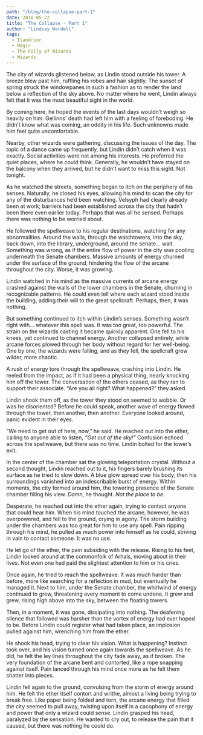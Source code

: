 ```yaml
---
path: "/blog/the-collapse-part-1"
date: 2018-05-22
title: "The Collapse - Part 1"
author: "Lindsay Wardell"
tags:
  - Ilandrior
  - Magic
  - The Folly of Wizards
  - Wizards
---
```

The city of wizards glistened below, as Lindin stood outside his tower. A breeze blew past him, ruffling his robes and hair slightly. The sunset of spring struck the windowpanes in such a fashion as to render the land below a reflection of the sky above. No matter where he went, Lindin always felt that it was the most beautiful sight in the world.

By coming here, he hoped the events of the last days wouldn’t weigh so heavily on him. Gellinns’ death had left him with a feeling of foreboding. He didn’t know what was coming, an oddity in his life. Such unknowns made him feel quite uncomfortable.

Nearby, other wizards were gathering, discussing the issues of the day. The topic of a dance came up frequently, but Lindin didn’t catch when it was exactly. Social activities were not among his interests. He preferred the quiet places, where he could think. Generally, he wouldn’t have stayed on the balcony when they arrived, but he didn’t want to miss this sight. Not tonight.

As he watched the streets, something began to itch on the periphery of his senses. Naturally, he closed his eyes, allowing his mind to scan the city for any of the disturbances he’d been watching. Velsyph had clearly already been at work; barriers had been established across the city that hadn’t been there even earlier today. Perhaps that was all he sensed. Perhaps there was nothing to be worried about.

He followed the spellweave to his regular destinations, watching for any abnormalities. Around the walls, through the watchtowers, into the sky, back down, into the library, underground, around the senate… wait. Something was wrong, as if the entire flow of power in the city was pooling underneath the Senate chambers. Massive amounts of energy churned under the surface of the ground, hindering the flow of the arcane throughout the city. Worse, it was growing.

Lindin watched in his mind as the massive currents of arcane energy crashed against the walls of the lower chambers in the Senate, churning in recognizable patterns. He could even tell where each wizard stood inside the building, adding their will to the great spellcraft. Perhaps, then, it was nothing.

But something continued to itch within Lindin’s senses. Something wasn’t right with… whatever this spell was. It was too great, too powerful. The strain on the wizards casting it became quickly apparent. One fell to his knees, yet continued to channel energy. Another collapsed entirely, while arcane forces plowed through her body without regard for her well-being. One by one, the wizards were falling, and as they fell, the spellcraft grew wilder, more chaotic.

A rush of energy tore through the spellweave, crashing into Lindin. He reeled from the impact, as if it had been a physical thing, nearly knocking him off the tower. The conversation of the others ceased, as they ran to support their associate. “Are you all right? What happened?” they asked.

Lindin shook them off, as the tower they stood on seemed to wobble. Or was he disoriented? Before he could speak, another wave of energy flowed through the tower, then another, then another. Everyone looked around, panic evident in their eyes.

“We need to get out of here, now,” he said. He reached out into the ether, calling to anyone able to listen, *“Get out of the sky!”* Confusion echoed across the spellweave, but there was no time. Lindin bolted for the tower’s exit.

In the center of the chamber sat the glowing teleportation crystal. Without a second thought, Lindin reached out to it, his fingers barely brushing its surface as he tried to slow down. A blue glow spread over his body, then his surroundings vanished into an indescribable burst of energy. Within moments, the city formed around him, the towering presence of the Senate chamber filling his view. *Damn*, he thought. *Not the place to be.*

Desperate, he reached out into the ether again, trying to contact anyone that could hear him. When his mind touched the arcane, however, he was overpowered, and fell to the ground, crying in agony. The storm building under the chambers was too great for him to use any spell. Pain ripping through his mind, he pulled as much power into himself as he could, striving in vain to contact someone. It was no use.

He let go of the ether, the pain subsiding with the release. Rising to his feet, Lindin looked around at the commonfolk of Arhals, moving about in their lives. Not even one had paid the slightest attention to him or his cries.

Once again, he tried to reach the spellweave. It was much harder than before, more like searching for a reflection in mud, but eventually he managed it. Next to him, under the Senate chamber, the whirlwind of energy continued to grow, threatening every moment to come undone. It grew and grew, rising high above into the sky, between the floating towers.

Then, in a moment, it was gone, dissipating into nothing. The deafening silence that followed was harsher than the vortex of energy had ever hoped to be. Before Lindin could register what had taken place, an implosion pulled against him, wrenching him from the ether.

He shook his head, trying to clear his vision. What is happening? Instinct took over, and his vision turned once again towards the spellweave. As he did, he felt the ley lines throughout the city fade away, as if broken. The very foundation of the arcane bent and contorted, like a rope snapping against itself. Pain lanced through his mind once more as he felt them shatter into pieces.

Lindin fell again to the ground, convulsing from the storm of energy around him. He felt the ether itself contort and writhe, almost a living being trying to break free. Like paper being folded and torn, the arcane energy that filled the city seemed to pull away, twisting upon itself in a cacophony of energy and power that only a wizard could sense. Lindin grasped his head, paralyzed by the sensation. He wanted to cry out, to release the pain that it caused, but there was nothing he could do.
